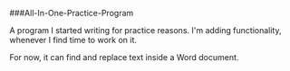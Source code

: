 ###All-In-One-Practice-Program

A program I started writing for practice reasons. I'm adding functionality, whenever I find time to work on it.

For now, it can find and replace text inside a Word document.
